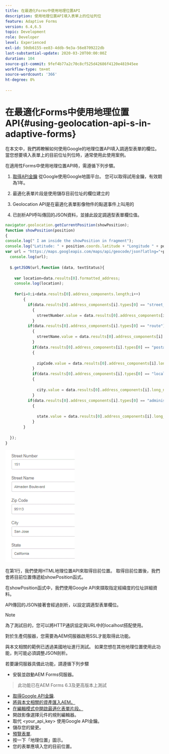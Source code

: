 ```yaml
---
title: 在最適化Forms中使用地理位置API
description: 使用地理位置API填入表單上的位址列位
feature: Adaptive Forms
version: 6.4,6.5
topic: Development
role: Developer
level: Experienced
exl-id: 50db6155-ee83-4ddb-9e3a-56e8709222db
last-substantial-update: 2020-03-20T00:00:00Z
duration: 104
source-git-commit: 9fef4b77a2c70c8cf525d42686f4120e481945ee
workflow-type: tm+mt
source-wordcount: '366'
ht-degree: 0%

---
```


# 在最適化Forms中使用地理位置API{#using-geolocation-api-s-in-adaptive-forms}

在本文中，我們將瞭解如何使用Google的地理位置API填入調適型表單的欄位。 當您想要填入表單上的目前位址列位時，通常使用此使用案例。

在適用性Forms中使用地理位置API時，需遵循下列步驟。

1. [取得API金鑰](https://developers.google.com/maps/documentation/javascript/get-api-key) 從Google使用Google地圖平台。 您可以取得試用金鑰，有效期為1年。

1. 最適化表單片段是使用儲存目前位址的欄位建立的

1. Geolocation API是在最適化表單影像物件的點選事件上叫用的

1. 已剖析API呼叫傳回的JSON資料，並據此設定調適型表單欄位值。

```javascript
navigator.geolocation.getCurrentPosition(showPosition);
function showPosition(position) 
{
console.log(" I am inside the showPosition in fragment");
console.log("Latitude: " + position.coords.latitude + "Longitude " + position.coords.longitude);
var url = "https://maps.googleapis.com/maps/api/geocode/json?latlng="+position.coords.latitude+","+position.coords.longitude+"&key=<your_api_key>";
  console.log(url);
  
  $.getJSON(url,function (data, textStatus){
    
    var location=data.results[0].formatted_address;
    console.log(location);
    
    for(i=0;i<data.results[0].address_components.length;i++)
        {
          if(data.results[0].address_components[i].types[0] == "street_number")
            {
              streetNumber.value = data.results[0].address_components[i].long_name;
            }
          if(data.results[0].address_components[i].types[0] == "route")
            {
              streetName.value = data.results[0].address_components[i].long_name;
            }
            if(data.results[0].address_components[i].types[0] == "postal_code")
            {
              
              zipCode.value = data.results[0].address_components[i].long_name;
            }
            if(data.results[0].address_components[i].types[0] == "locality")
            {
              
              city.value = data.results[0].address_components[i].long_name;
            }
          if(data.results[0].address_components[i].types[0] == "administrative_area_level_1")
            {
              
              state.value = data.results[0].address_components[i].long_name;
            }
        }
    
  });
}
```

![填入地理位置api的欄位](assets/capture-4.gif)

在第1行，我們使用HTML地理位置API來取得目前位置。 取得目前位置後，我們會將目前位置傳遞給showPosition函式。

在showPosition函式中，我們使用Google API來擷取指定經緯度的位址詳細資料。

API傳回的JSON接著會經過剖析，以設定調適型表單欄位。

>[!NOTE]
>
>為了測試目的，您可以將HTTP通訊協定與URL中的localhost搭配使用。
>
>對於生產伺服器，您需要為AEM伺服器啟用SSL才能取得此功能。
>
>與本文相關的範例已透過美國地址進行測試。 如果您想在其他地理位置使用此功能，則可能必須調整JSON剖析。

若要讓伺服器具備此功能，請遵循下列步驟

* 安裝並啟動AEM Forms伺服器。
> 此功能已在AEM Forms 6.3及更高版本上測試
* [取得Google API金鑰](https://developers.google.com/maps/documentation/javascript/get-api-key).
* [將與本文相關的資產匯入AEM。](assets/geolocationapi.zip)
* [在編輯模式中開啟最適化表單片段。](http://localhost:4502/editor.html/content/forms/af/currentaddressfragment.html)
* 開啟影像選擇元件的規則編輯器。
* 取代 &lt;your_api_key> 使用Google API金鑰。
* 儲存您的變更。
* [預覽表單](http://localhost:4502/content/dam/formsanddocuments/currentaddressfragment/jcr:content?wcmmode=disabled).
* 按一下「地理位置」圖示。
* 您的表單應填入您的目前位置。
